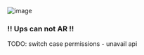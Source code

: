 ![image](/assets/items/dialogs/medias/geolocation.png)

### !! Ups can not AR !!

TODO: switch case permissions - unavail api
